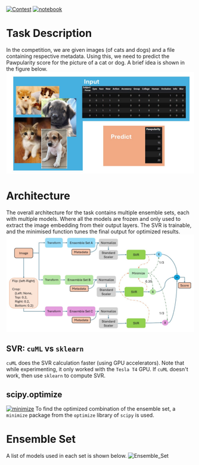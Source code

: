 [![Contest](https://img.shields.io/badge/contest-Pawpularity-brightgreen?logo=kaggle
)](https://www.kaggle.com/competitions/petfinder-pawpularity-score)
[![notebook](https://img.shields.io/badge/-Notebook-lightblue?logo=kaggle
)](https://www.kaggle.com/code/snehitchunarkar/ensembleset-svr-for-pawpularityscore)

# Task Description
In the competition, we are given images (of cats and dogs) and a file containing respective metadata. Using this, we need to predict the Pawpularity score for the picture of a cat or dog. A brief idea is shown in the figure below. \
![Task](Images/Task_description.jpg)

# Architecture
The overall architecture for the task contains multiple ensemble sets, each with multiple models. Where all the models are frozen and only used to extract the image embedding from their output layers. The SVR is trainable, and the minimised function tunes the final output for optimized results. \
![Architecture](Images/architecture.jpg)

## SVR: ```cuML``` vs ```sklearn```
```cuML``` does the SVR calculation faster (using GPU accelerators). Note that while experimenting, it only worked with the ```Tesla T4``` GPU.
If ```cuML``` doesn't work, then use ```sklearn``` to compute SVR.

## scipy.optimize
[![minimize](https://img.shields.io/badge/scipy-optimize-yellow?logo=scipy
)](https://docs.scipy.org/doc/scipy/reference/optimize.minimize-neldermead.html)
To find the optimized combination of the ensemble set, a ```minimize``` package from the ```optimize``` library of ```scipy``` is used.


# Ensemble Set
A list of models used in each set is shown below.
![Ensemble_Set](Images/Ensemble_set.jpg)
